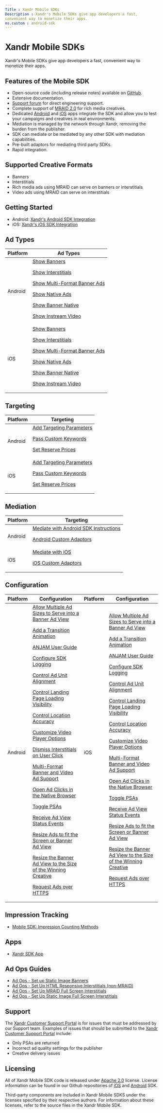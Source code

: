 ```yaml
---
Title : Xandr Mobile SDKs
Description : Xandr's Mobile SDKs give app developers a fast,
convenient way to monetize their apps.
ms.custom : android-sdk
---
```



# Xandr Mobile SDKs



Xandr's Mobile SDKs give app developers a fast,
convenient way to monetize their apps.



## Features of the Mobile SDK

- Open-source code (including release notes) available on
  <a href="https://github.com/appnexus" class="xref"
  target="_blank">GitHub</a>.
- Extensive documentation.
- <a href="https://groups.google.com/forum/#%21forum/appnexussdk"
  class="xref" target="_blank">Support forum</a> for direct engineering
  support.
- Complete support of <a
  href="https://www.iab.com/guidelines/mobile-rich-media-ad-interface-definitions-mraid/"
  class="xref" target="_blank">MRAID 2.0</a> for rich media creatives.
- Dedicated <a
  href="https://play.google.com/store/apps/details?id=com.appnexus.opensdkapp"
  class="xref" target="_blank">Android</a> and <a
  href="https://itunes.apple.com/us/app/appnexus-sdk-app/id736869833?mt=8"
  class="xref" target="_blank">iOS</a> apps integrate the SDK and allow
  you to test your campaigns and creatives in real environments.
- Mediation is managed by the network through
  Xandr, removing the burden from the publisher.
- SDK can mediate or be mediated by any other SDK with mediation
  capabilities.
- Pre-built adaptors for mediating third party SDKs.
- Rapid integration.





## Supported Creative Formats

- Banners
- Interstitials
- Rich media ads using MRAID can serve on banners or interstitials
- Video ads using MRAID can serve on interstitials





## Getting Started

- Android:
  <a href="android-sdk-integration-instructions.md" class="xref"><span
  class="ph">Xandr's Android SDK Integration</a>
- iOS:
  <a href="ios-sdk-integration-instructions.md" class="xref"><span
  class="ph">Xandr's iOS SDK Integration</a>





## Ad Types

<table class="table">
<thead class="thead">
<tr class="header row">
<th id="ID-000000d1__entry__1"
class="entry colsep-1 rowsep-1">Platform</th>
<th id="ID-000000d1__entry__2" class="entry colsep-1 rowsep-1">Ad
Types</th>
</tr>
</thead>
<tbody class="tbody">
<tr class="odd row">
<td class="entry colsep-1 rowsep-1"
headers="ID-000000d1__entry__1">Android</td>
<td class="entry colsep-1 rowsep-1" headers="ID-000000d1__entry__2"><a
href="show-banners-on-android.md" class="xref">Show Banners</a>
<p><a href="show-interstitials-on-android.md" class="xref">Show
Interstitials</a></p>
<p><a href="show-multi-format-banner-ads-on-android.md"
class="xref">Show Multi-Format Banner Ads</a></p>
<p><a href="show-native-ads-on-android.md" class="xref">Show Native
Ads</a></p>
<p><a href="show-banner-native-on-android.md" class="xref">Show Banner
Native</a></p>
<p><a href="show-instream-video-ads-on-android.md" class="xref">Show
Instream Video</a></p></td>
</tr>
<tr class="even row">
<td class="entry colsep-1 rowsep-1"
headers="ID-000000d1__entry__1">iOS</td>
<td class="entry colsep-1 rowsep-1" headers="ID-000000d1__entry__2"><a
href="show-banners-on-ios.md" class="xref">Show Banners</a>
<p><a href="show-interstitials-ads-on-ios.md" class="xref">Show
Interstitials</a></p>
<p><a href="show-multi-format-banner-ads-on-ios.md" class="xref">Show
Multi-Format Banner Ads</a></p>
<p><a href="show-native-ads-on-ios.md" class="xref">Show Native
Ads</a></p>
<p><a href="show-banner-native-on-ios.md" class="xref">Show Banner
Native</a></p>
<p><a href="show-instream-video-ads-on-ios.md" class="xref">Show
Instream Video</a></p></td>
</tr>
</tbody>
</table>





## Targeting

<table class="table">
<thead class="thead">
<tr class="header row">
<th id="ID-000000d1__entry__7"
class="entry colsep-1 rowsep-1">Platform</th>
<th id="ID-000000d1__entry__8"
class="entry colsep-1 rowsep-1">Targeting</th>
</tr>
</thead>
<tbody class="tbody">
<tr class="odd row">
<td class="entry colsep-1 rowsep-1"
headers="ID-000000d1__entry__7">Android</td>
<td class="entry colsep-1 rowsep-1" headers="ID-000000d1__entry__8"><a
href="add-targeting-parameters-on-android.md" class="xref">Add
Targeting Parameters</a>
<p><a href="pass-custom-keywords-on-android.md" class="xref">Pass
Custom Keywords</a></p>
<p><a href="set-reserve-prices-on-android.md" class="xref">Set Reserve
Prices</a></p></td>
</tr>
<tr class="even row">
<td class="entry colsep-1 rowsep-1"
headers="ID-000000d1__entry__7">iOS</td>
<td class="entry colsep-1 rowsep-1" headers="ID-000000d1__entry__8"><a
href="add-targeting-parameters-on-ios.md" class="xref">Add Targeting
Parameters</a>
<p><a href="pass-custom-keywords-on-ios.md" class="xref">Pass Custom
Keywords</a></p>
<p><a href="set-reserve-prices-on-ios.md" class="xref">Set Reserve
Prices</a></p></td>
</tr>
</tbody>
</table>





## Mediation

<table class="table">
<thead class="thead">
<tr class="header row">
<th id="ID-000000d1__entry__13"
class="entry colsep-1 rowsep-1">Platform</th>
<th id="ID-000000d1__entry__14"
class="entry colsep-1 rowsep-1">Targeting</th>
</tr>
</thead>
<tbody class="tbody">
<tr class="odd row">
<td class="entry colsep-1 rowsep-1"
headers="ID-000000d1__entry__13">Android</td>
<td class="entry colsep-1 rowsep-1" headers="ID-000000d1__entry__14"><a
href="mediate-with-android-sdk-instructions.md" class="xref">Mediate
with Android SDK Instructions</a>
<p><a href="android-custom-adaptors.md" class="xref">Android Custom
Adaptors</a></p></td>
</tr>
<tr class="even row">
<td class="entry colsep-1 rowsep-1"
headers="ID-000000d1__entry__13">iOS</td>
<td class="entry colsep-1 rowsep-1" headers="ID-000000d1__entry__14"><a
href="mediate-with-ios.md" class="xref">Mediate with iOS</a>
<p><a href="ios-custom-adaptors.md" class="xref">iOS Custom
Adaptors</a></p></td>
</tr>
</tbody>
</table>





## Configuration

<table class="table">
<thead class="thead">
<tr class="header row">
<th id="ID-000000d1__entry__19"
class="entry colsep-1 rowsep-1">Platform</th>
<th id="ID-000000d1__entry__20"
class="entry colsep-1 rowsep-1">Configuration</th>
<th id="ID-000000d1__entry__21"
class="entry colsep-1 rowsep-1">Platform</th>
<th id="ID-000000d1__entry__22"
class="entry colsep-1 rowsep-1">Configuration</th>
</tr>
</thead>
<tbody class="tbody">
<tr class="odd row">
<td class="entry colsep-1 rowsep-1"
headers="ID-000000d1__entry__19">Android</td>
<td class="entry colsep-1 rowsep-1" headers="ID-000000d1__entry__20"><a
href="allow-multiple-ad-sizes-to-serve-into-a-banner-ad-view-on-android.md"
class="xref">Allow Multiple Ad Sizes to Serve into a Banner Ad View</a>
<p><a href="add-a-transition-animation-on-android.md" class="xref">Add
a Transition Animation</a></p>
<p><a href="anjam-user-guide.md" class="xref">ANJAM User Guide</a></p>
<p><a href="configure-sdk-logging-on-android.md"
class="xref">Configure SDK Logging</a></p>
<p><a href="control-ad-unit-alignment-on-android.md"
class="xref">Control Ad Unit Alignment</a></p>
<p><a href="control-landing-page-load-visibility-on-android.md"
class="xref">Control Landing Page Loading Visibility</a></p>
<p><a href="location-controls-on-android.md" class="xref">Control
Location Accuracy</a></p>
<p><a href="customize-video-player-options-on-android.md"
class="xref">Customize Video Player Options</a></p>
<p><a href="dismiss-interstitials-on-user-click.md"
class="xref">Dismiss Interstitials on User Click</a></p>
<p><a href="show-multi-format-banner-ads-on-android.md"
class="xref">Multi-Format Banner and Video Ad Support</a></p>
<p><a href="open-ad-clicks-in-the-native-browser-on-android.md"
class="xref">Open Ad Clicks in the Native Browser</a></p>
<p><a href="toggle-psas-on-android.md" class="xref">Toggle
PSAs</a></p>
<p><a href="receive-ad-view-status-events-on-android.md"
class="xref">Receive Ad View Status Events</a></p>
<p><a
href="resize-ads-to-fit-the-screen-or-banner-ad-view-on-android.md"
class="xref">Resize Ads to fit the Screen or Banner Ad View</a></p>
<p><a
href="resize-the-banner-ad-view-to-the-size-of-the-winning-creative-on-android.md"
class="xref">Resize the Banner Ad View to the Size of the Winning
Creative</a></p>
<p><a href="request-ads-over-https-on-android.md" class="xref">Request
Ads over HTTPS</a></p></td>
<td class="entry colsep-1 rowsep-1"
headers="ID-000000d1__entry__21">iOS</td>
<td class="entry colsep-1 rowsep-1" headers="ID-000000d1__entry__22"><a
href="allow-multiple-ad-sizes-to-serve-into-a-banner-ad-view-on-ios.md"
class="xref">Allow Multiple Ad Sizes to Serve into a Banner Ad View</a>
<p><a href="add-a-transition-animation-on-ios.md" class="xref">Add a
Transition Animation</a></p>
<p><a href="anjam-user-guide.md" class="xref">ANJAM User Guide</a></p>
<p><a href="configure-sdk-logging-on-ios.md" class="xref">Configure
SDK Logging</a></p>
<p><a href="control-ad-unit-alignment-on-ios.md" class="xref">Control
Ad Unit Alignment</a></p>
<p><a href="control-landing-page-load-visibility-on-ios.md"
class="xref">Control Landing Page Loading Visibility</a></p>
<p><a href="location-controls-on-ios.md" class="xref">Control Location
Accuracy</a></p>
<p><a href="configure-video-player-options-on-ios.md"
class="xref">Customize Video Player Options</a></p>
<p><a href="show-multi-format-banner-ads-on-ios.md"
class="xref">Multi-Format Banner and Video Ad Support</a></p>
<p><a href="open-ad-clicks-in-the-native-browser-on-ios.md"
class="xref">Open Ad Clicks in the Native Browser</a></p>
<p><a href="toggle-psas-on-ios.md" class="xref">Toggle PSAs</a></p>
<p><a href="receive-ad-view-status-events-on-ios.md"
class="xref">Receive Ad View Status Events</a></p>
<p><a href="resize-ads-to-fit-the-screen-or-banner-ad-view-on-ios.md"
class="xref">Resize Ads to fit the Screen or Banner Ad View</a></p>
<p><a
href="resize-the-banner-ad-view-to-the-size-of-the-winning-creative-on-ios.md"
class="xref">Resize the Banner Ad View to the Size of the Winning
Creative</a></p>
<p><a href="request-ads-over-https-on-ios.md" class="xref">Request Ads
over HTTPS</a></p></td>
</tr>
</tbody>
</table>





## Impression Tracking

- <a
  href="mobile-sdk/mobile-sdk--impression-counting-methods.md"
  class="xref" target="_blank">Mobile SDK: Impression Counting Methods</a>





## Apps

- <a
  href="mobile-sdk/xandr-sdk-app.md"
  class="xref" target="_blank">Xandr SDK App</a>





## Ad Ops Guides

- <a
  href="mobile-sdk/ad-ops---set-up-static-image-banners.md"
  class="xref" target="_blank">Ad Ops - Set up Static Image Banners</a>
- <a href="ad-ops-set-up-html-responsive-interstitials-non-mraid.md"
  class="xref">Ad Ops - Set Up HTML Responsive Interstitials
  (non-MRAID)</a>
- <a
  href="mobile-sdk/ad-ops---set-up-mraid-full-screen-interstitials.md"
  class="xref" target="_blank">Ad Ops - Set Up MRAID Full Screen
  Interstitials</a>
- <a
  href="mobile-sdk/ad-ops---set-up-static-image-full-screen-interstitials.md"
  class="xref" target="_blank">Ad Ops - Set Up Static Image Full Screen
  Interstitials</a>





## Support

The <a href="https://help.xandr.com/s/login/" class="xref"
target="_blank">Xandr Customer Support
Portal</a> is for issues that must be addressed by our Support team.
Examples of issues that should be submitted to the
<a href="https://help.xandr.com/s/login/" class="xref"
target="_blank">Xandr Customer Support
Portal</a> include:

- Only PSAs are returned
- Incorrect ad quality settings for the publisher
- Creative delivery issues





## Licensing

All of Xandr Mobile SDK code is released
under <a href="https://www.apache.org/licenses/LICENSE-2.0" class="xref"
target="_blank">Apache 2.0</a> license. License information can be found
in our Github repositories
of <a href="https://github.com/appnexus/mobile-sdk-ios" class="xref"
target="_blank">iOS</a> and <a href="https://github.com/appnexus/mobile-sdk-android" class="xref"
target="_blank">Android</a> SDK.

Third-party components are included in Xandr
Mobile SDKS under the licenses specified by their respective authors.
For information about these licenses, refer to the source files in the
Xandr Mobile SDK.






